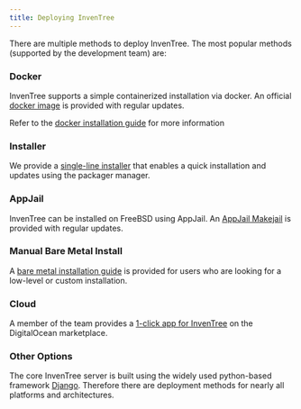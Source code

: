 ```yaml
---
title: Deploying InvenTree
---
```


There are multiple methods to deploy InvenTree. The most popular methods (supported by the development team) are:

### Docker

InvenTree supports a simple containerized installation via docker. An official [docker image](https://hub.docker.com/r/inventree/inventree/) is provided with regular updates. 

Refer to the [docker installation guide](https://docs.inventree.org/en/stable/start/docker/) for more information

### Installer
We provide a [single-line installer](https://docs.inventree.org/en/stable/start/installer/) that enables a quick installation and updates using the packager manager.

### AppJail

InvenTree can be installed on FreeBSD using AppJail. An [AppJail Makejail](https://github.com/AppJail-makejails/inventree) is provided with regular updates.

### Manual Bare Metal Install

A [bare metal installation guide](https://docs.inventree.org/en/stable/start/) is provided for users who are looking for a low-level or custom installation. 

### Cloud

A member of the team provides a [1-click app for InvenTree](digitalocean) on the DigitalOcean marketplace.

### Other Options

The core InvenTree server is built using the widely used python-based framework [Django](https://djangoproject.com/). Therefore there are  deployment methods for nearly all platforms and architectures. 
